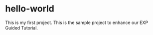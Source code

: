 # hello-world
This is my first project.
This is the sample project to enhance our EXP Guided Tutorial.
